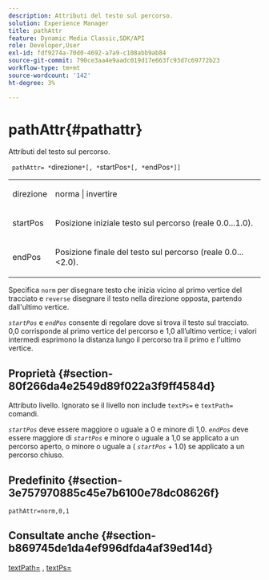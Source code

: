 ```yaml
---
description: Attributi del testo sul percorso.
solution: Experience Manager
title: pathAttr
feature: Dynamic Media Classic,SDK/API
role: Developer,User
exl-id: fdf9274a-70d0-4692-a7a9-c108abb9ab84
source-git-commit: 790ce3aa4e9aadc019d17e663fc93d7c69772b23
workflow-type: tm+mt
source-wordcount: '142'
ht-degree: 3%

---
```


# pathAttr{#pathattr}

Attributi del testo sul percorso.

` pathAttr= *`direzione`*[, *`startPos`*[, *`endPos`*]]`

<table id="simpletable_EC76095316AF4F07B1DDCC0D72B814CF"> 
 <tr class="strow"> 
  <td class="stentry"> <p> <span class="varname"> direzione </span> </p> </td> 
  <td class="stentry"> <p> <span class="codeph"> norma </span> | <span class="codeph"> invertire </span> </p> </td> 
 </tr> 
 <tr class="strow"> 
  <td class="stentry"> <p> <span class="varname"> startPos </span> </p> </td> 
  <td class="stentry"> <p>Posizione iniziale testo sul percorso (reale 0.0...1.0). </p> </td> 
 </tr> 
 <tr class="strow"> 
  <td class="stentry"> <p> <span class="varname"> endPos </span> </p> </td> 
  <td class="stentry"> <p>Posizione finale del testo sul percorso (reale 0.0...&lt;2.0). </p> </td> 
 </tr> 
</table>

Specifica `norm` per disegnare testo che inizia vicino al primo vertice del tracciato e `reverse` disegnare il testo nella direzione opposta, partendo dall&#39;ultimo vertice.

*`startPos`* e *`endPos`* consente di regolare dove si trova il testo sul tracciato. 0,0 corrisponde al primo vertice del percorso e 1,0 all’ultimo vertice; i valori intermedi esprimono la distanza lungo il percorso tra il primo e l&#39;ultimo vertice.

## Proprietà {#section-80f266da4e2549d89f022a3f9ff4584d}

Attributo livello. Ignorato se il livello non include `textPs=` e `textPath=` comandi.

*`startPos`* deve essere maggiore o uguale a 0 e minore di 1,0. *`endPos`* deve essere maggiore di *`startPos`* e minore o uguale a 1,0 se applicato a un percorso aperto, o minore o uguale a ( *`startPos`* + 1.0) se applicato a un percorso chiuso.

## Predefinito {#section-3e757970885c45e7b6100e78dc08626f}

`pathAttr=norm,0,1`

## Consultate anche {#section-b869745de1da4ef996dfda4af39ed14d}

[textPath=](../../../../../is-api/http-ref/image-serving-api-ref/c-http-protocol-reference/c-command-reference/r-textpath.md#reference-b09cc0902dff4725bdb54d5da4076ccd) , [textPs=](../../../../../is-api/http-ref/image-serving-api-ref/c-http-protocol-reference/c-command-reference/r-textps.md#reference-4209a2a6169f44278da2647cfb0cd767)
